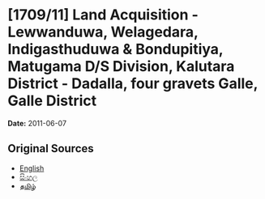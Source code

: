 # [1709/11] Land Acquisition - Lewwanduwa, Welagedara, Indigasthuduwa & Bondupitiya, Matugama D/S Division, Kalutara District - Dadalla, four gravets Galle, Galle District

**Date:** 2011-06-07

## Original Sources

- [English](https://documents.gov.lk/view/extra-gazettes/2011/6/1709-11_E.pdf)
- [සිංහල](https://documents.gov.lk/view/extra-gazettes/2011/6/1709-11_S.pdf)
- [தமிழ்](https://documents.gov.lk/view/extra-gazettes/2011/6/1709-11_T.pdf)
